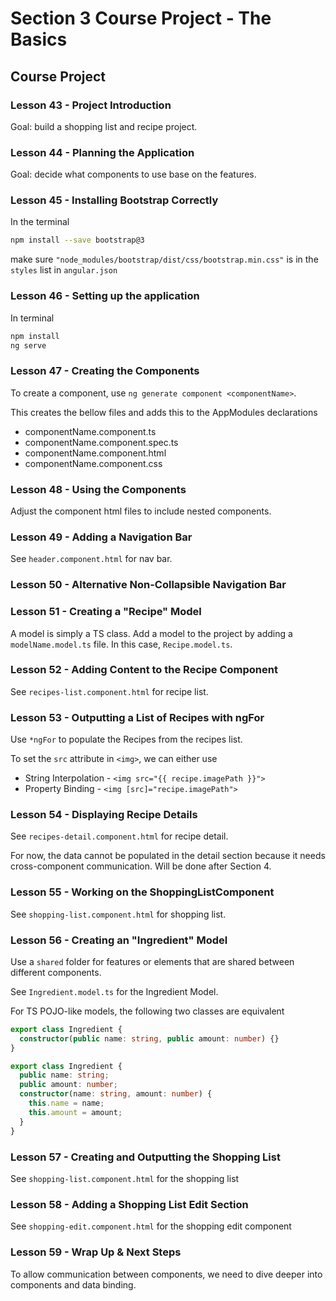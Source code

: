 # Section 3 Course Project - The Basics

## Course Project

### Lesson 43 - Project Introduction

Goal: build a shopping list and recipe project.

### Lesson 44 - Planning the Application

Goal: decide what components to use base on the features.

### Lesson 45 - Installing Bootstrap Correctly

In the terminal

```sh
npm install --save bootstrap@3
```

make sure `"node_modules/bootstrap/dist/css/bootstrap.min.css"` is in the `styles` list in `angular.json`

### Lesson 46 - Setting up the application

In terminal

```sh
npm install
ng serve
```

### Lesson 47 - Creating the Components

To create a component, use `ng generate component <componentName>`.

This creates the bellow files and adds this to the AppModules declarations

- componentName.component.ts
- componentName.component.spec.ts
- componentName.component.html
- componentName.component.css

### Lesson 48 - Using the Components

Adjust the component html files to include nested components.

### Lesson 49 - Adding a Navigation Bar

See `header.component.html` for nav bar.

### Lesson 50 - Alternative Non-Collapsible Navigation Bar

### Lesson 51 - Creating a "Recipe" Model

A model is simply a TS class. Add a model to the project by adding a `modelName.model.ts` file. In this case, `Recipe.model.ts`.

### Lesson 52 - Adding Content to the Recipe Component

See `recipes-list.component.html` for recipe list.

### Lesson 53 - Outputting a List of Recipes with ngFor

Use `*ngFor` to populate the Recipes from the recipes list.

To set the `src` attribute in `<img>`, we can either use

- String Interpolation - `<img src="{{ recipe.imagePath }}">`
- Property Binding - `<img [src]="recipe.imagePath">`

### Lesson 54 - Displaying Recipe Details

See `recipes-detail.component.html` for recipe detail.

For now, the data cannot be populated in the detail section because it needs cross-component communication. Will be done after Section 4.

### Lesson 55 - Working on the ShoppingListComponent

See `shopping-list.component.html` for shopping list.

### Lesson 56 - Creating an "Ingredient" Model

Use a `shared` folder for features or elements that are shared between different components.

See `Ingredient.model.ts` for the Ingredient Model.

For TS POJO-like models, the following two classes are equivalent

```ts
export class Ingredient {
  constructor(public name: string, public amount: number) {}
}

export class Ingredient {
  public name: string;
  public amount: number;
  constructor(name: string, amount: number) {
    this.name = name;
    this.amount = amount;
  }
}
```

### Lesson 57 - Creating and Outputting the Shopping List

See `shopping-list.component.html` for the shopping list

### Lesson 58 - Adding a Shopping List Edit Section

See `shopping-edit.component.html` for the shopping edit component

### Lesson 59 - Wrap Up & Next Steps

To allow communication between components, we need to dive deeper into components and data binding.
